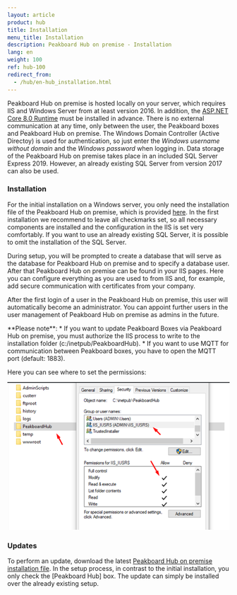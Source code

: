 ```yaml
---
layout: article
product: hub
title: Installation  
menu_title: Installation  
description: Peakboard Hub on premise - Installation  
lang: en
weight: 100
ref: hub-100
redirect_from:
  - /hub/en-hub_installation.html
---
```



Peakboard Hub on premise is hosted locally on your server, which requires IIS and Windows Server from at least version 2016.
In addition, the [ASP.NET Core 8.0 Runtime](https://dotnet.microsoft.com/en-us/download/dotnet/thank-you/runtime-aspnetcore-8.0.6-windows-hosting-bundle-installer) must be installed in advance.
There is no external communication at any time, only between the user, the Peakboard boxes and Peakboard Hub on premise.
The Windows Domain Controller (Active Directoy) is used for authentication, so just enter the *Windows username without domain* and the *Windows password* when logging in.
Data storage of the Peakboard Hub on premise takes place in an included SQL Server Express 2019.
However, an already existing SQL Server from version 2017 can also be used.

### Installation

For the initial installation on a Windows server, you only need the installation file of the Peakboard Hub on premise, which is provided [here](https://downloads.peakboard.com/download/PeakboardHub/master/PeakboardHubSetup.exe).
In the first installation we recommend to leave all checkmarks set, so all necessary components are installed and the configuration in the IIS is set very comfortably.
If you want to use an already existing SQL Server, it is possible to omit the installation of the SQL Server.

During setup, you will be prompted to create a database that will serve as the database for Peakboard Hub on premise and to specify a database user.
After that Peakboard Hub on premise can be found in your IIS pages.
Here you can configure everything as you are used to from IIS and, for example, add secure communication with certificates from your company.

After the first login of a user in the Peakboard Hub on premise, this user will automatically become an administrator. You can appoint further users in the user management of Peakboard Hub on premise as admins in the future.

<div class="box-warning" markdown="1"> **Please note**:
* If you want to update Peakboard Boxes via Peakboard Hub on premise, you must authorize the IIS process to write to the installation folder (c:/inetpub/PeakboardHub).
* If you want to use MQTT for communication between Peakboard boxes, you have to open the MQTT port (default: 1883).
</div>

Here you can see where to set the permissions:

![Peakboard Hub permissions](/assets/images/hub/hub_permissions.png)

### Updates

To perform an update, download the latest [Peakboard Hub on premise installation file](https://downloads.peakboard.com/download/PeakboardHub/master/PeakboardHubSetup.exe).
In the setup process, in contrast to the initial installation, you only check the [Peakboard Hub] box.
The update can simply be installed over the already existing setup.
